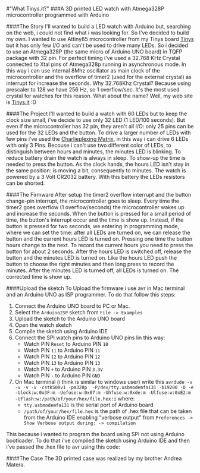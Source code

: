 #"What Tinys.it?"
###A 3D printed LED watch with Atmega328P microcontroller programmed with Arduino

####The Story
I'll wanted to build a LED watch with Arduino but, searching on the web, i could not find what i was looking for. So I've decided to build my own.
I wanted to use Attiny85 microcontroller from my Tinys board [Tinys](http://www.tinys.it/) but it has only few I/O and can't be used to drive many LEDs. So i decided to use an Atmega328P (the same micro of Arduino UNO board) in TQFP package with 32 pin.
For perfect timing i've used a 32.768 KHz Crystal connected to Xtal pins of Atmega328p running in asynchronous mode. In this way i can use internal 8Mhz oscillator as main clock of the microcontroller and the overflow of timer2 (used for the external crystal) as interrupt for increase the seconds.
Why 32.768Khz Crystal? Because using prescaler to 128 we have 256 Hz, so 1 overflow/sec. It's the most used crystal for watches for this reason.
What about the name? Well, my web site is [Tinys.it](http://www.tinys.it/) :D

####The Project
I'll wanted to build a watch with 60 LEDs but to keep the clock size small, i've decide to use only 32 LED (1 LED/100 seconds). But even if the microcontroller has 32 pin, they aren't all I/O: only 25 pins can be used for the 32 LEDs and the button. To drive a larger number of LEDs with few pins i've used the [Charlieplexing Matrix](http://en.wikipedia.org/wiki/Charlieplexing), in this way i can drive 6 LEDs with only 3 Pins. Becouse i can't use two different color of LEDs, to distinguish between hours and minutes, the minutes LED is blinking. 
To reduce battery drain the watch is always in sleep. To show-up the time is needed to press the button.
As the clock hands, the hours LED isn't stay in the same position: is moving a bit, consequently to minutes.
The watch is powered by a 3 Volt CR2032 battery. With this battery the LEDs resistors can be shorted.

####The Firmware
After setup the timer2 overflow interrupt and the button change-pin interrupt, the microcontroller goes to sleep. Every time the timer2 goes overflow (1 overflow/seconds) the microcontroller wakes up and increase the seconds. 
When the button is pressed for a small period of time, the button's interrupt occur and the time is show up. Instead, if the button is pressed for two seconds, we entering in programming mode, where we can set the time: after all LEDs are turned on, we can release the button and the current hours LED is turned on. Pressing one time the button hours change to the next. To record the current hours you need to press the button for about 2 seconds. After the hours LED is switched off, release the button and the minutes LED is turned on. Like the hours LED push the button to choose the right minutes and then long press to record the minutes. After the minutes LED is turned off, all LEDs is turned on. The corrected time is show up.

####Upload the sketch
To Upload the firmware i use avr in Mac terminal and an Arduino UNO as ISP programmer. 
To do that follow this steps:

1. Connect the Arduino UNO board to PC or Mac.
2. Select the `ArduinoISP` sketch from `File -> Examples`
3. Upload the sketch to the Arduino UNO board
4. Open the watch sketch
5. Compile the sketch using Arduino IDE
6. Connect the SPI watch pins to Arduino UNO pins lin this way:
	* Watch PIN `Reset` to Arduino PIN `10`
	* Watch PIN `11` to Arduino PIN `11`
	* Watch PIN `12` to Arduino PIN `12`
	* Watch PIN `13` to Arduino PIN `13`
	* Watch PIN `+` to Arduino PIN `3.3V`
	* Watch PIN `-` to Arduino PIN `GND`
7. On Mac terminal (i think is similar to windows user) write this
	`avrdude -v -v -v -v -cstk500v1 -pm328p  -P/dev/tty.usbmodemfa131 -b19200 -D -e -Ulock:w:0x3F:m -Uefuse:w:0x07:m -Uhfuse:w:0xde:m -Ulfuse:w:0xE2:m -Uflash:w:/path/of/your/hex/file.hex:i`
	where:
	 - `tty.usbmodemfa131` is the serial port of Arduino board
	 - `/path/of/your/hex/file.hex` is the path of .hex file that can be taken from the Arduino IDE enabling "verbose output" from `Preferences -> Show Verbose output during: -> compilation`
	
	

This because i wanted to program the board using SPI not using Arduino bootloader. To do that i've compiled the sketch using Arduino IDE and then i've passed the .hex file to avr using this code:


####The Case
The 3D printed case was realized by my brother Andrea Matera.